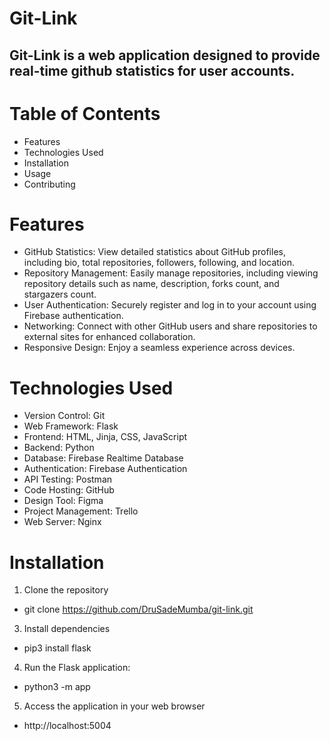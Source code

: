 # Git-Link
## Git-Link is a web application designed to provide real-time github statistics for user accounts. 

# Table of Contents
* Features
* Technologies Used
* Installation
* Usage
* Contributing


# Features
* GitHub Statistics: View detailed statistics about GitHub profiles, including bio, total repositories, followers, following, and location.
* Repository Management: Easily manage repositories, including viewing repository details such as name, description, forks count, and stargazers count.
* User Authentication: Securely register and log in to your account using Firebase authentication.
* Networking: Connect with other GitHub users and share repositories to external sites for enhanced collaboration.
* Responsive Design: Enjoy a seamless experience across devices.


# Technologies Used
* Version Control: Git
* Web Framework: Flask
* Frontend: HTML, Jinja, CSS, JavaScript
* Backend: Python
* Database: Firebase Realtime Database
* Authentication: Firebase Authentication
* API Testing: Postman
* Code Hosting: GitHub
* Design Tool: Figma
* Project Management: Trello
* Web Server: Nginx


# Installation
1. Clone the repository
* git clone https://github.com/DruSadeMumba/git-link.git
3. Install dependencies
 * pip3 install flask
4. Run the Flask application:
* python3 -m app
5. Access the application in your web browser
* http://localhost:5004



